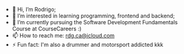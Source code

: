 - 👋 Hi, I’m Rodrigo;
- 👀 I’m interested in learning programming, frontend and backend;
- 🌱 I’m currently pursuing the Software Development Fundamentals Course at CourseCareers :)
- 📫 How to reach me: rdg.ca@icloud.com
- ⚡ Fun fact: I'm also a drummer and motorsport addicted kkk

<!---
rrodrigosilva/rrodrigosilva is a ✨ special ✨ repository because its `README.md` (this file) appears on your GitHub profile.
You can click the Preview link to take a look at your changes.
--->
